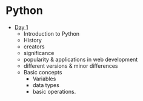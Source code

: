 # Python 

- [Day 1](markdown/day1.md)
  + Introduction to Python 
  + History
  + creators
  + significance 
  + popularity & applications in web development 
  + different versions &  minor differences
  + Basic concepts
    - Variables
    - data types 
    - basic operations.